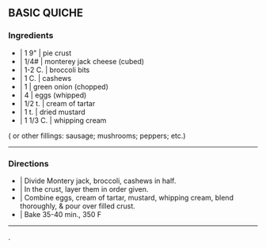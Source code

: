 ## BASIC QUICHE

### Ingredients

* | 1 9" | pie crust
* | 1/4# | monterey jack cheese (cubed)
* | 1-2 C. | broccoli bits
* | 1 C. | cashews
* | 1 | green onion (chopped)
* | 4 | eggs (whipped)
* | 1/2 t. | cream of tartar
* | 1 t. | dried mustard
* | 1 1/3 C. | whipping cream

( or other fillings: sausage; mushrooms; peppers; etc.)

---

### Directions

* | Divide Montery jack, broccoli, cashews in half.
* | In the crust, layer them in order given.
* | Combine eggs, cream of tartar, mustard, whipping cream, blend thoroughly, & pour over filled crust.
* | Bake 35-40 min., 350 F

---
.
